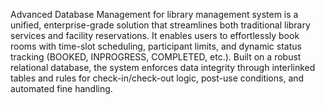 Advanced Database Management for library management system is a unified, enterprise-grade solution that streamlines both traditional library services and facility reservations. It enables users to effortlessly book rooms with time-slot scheduling, participant limits, and dynamic status tracking (BOOKED, INPROGRESS, COMPLETED, etc.). Built on a robust relational database, the system enforces data integrity through interlinked tables and rules for check-in/check-out logic, post-use conditions, and automated fine handling.
